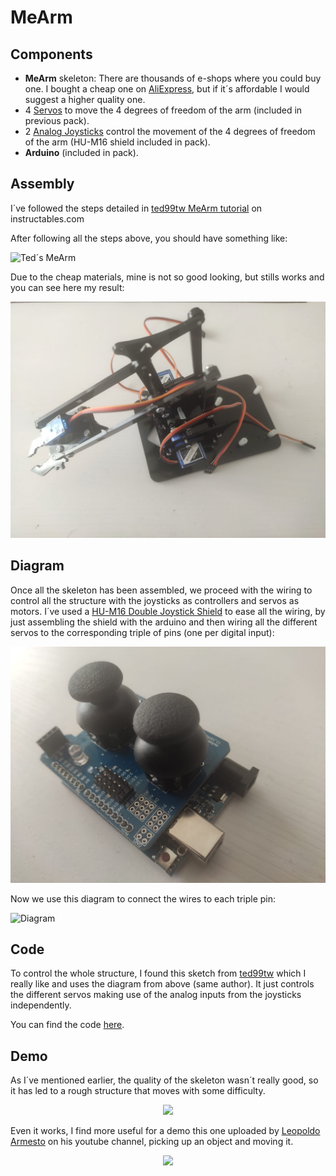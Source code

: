 # MeArm

## Components 

* **MeArm** skeleton: There are thousands of e-shops where you could buy one. I bought a cheap one on [AliExpress](https://aliexpi.com/ghY3), but if it´s affordable I would suggest a higher quality one.
* 4 [Servos](./../Components/Motors/Servo) to move the 4 degrees of freedom of the arm (included in previous pack).
* 2 [Analog Joysticks](./../Components/Buttons/Analog%20Joystick) control the movement of the 4 degrees of freedom of the arm (HU-M16 shield included in pack).
* **Arduino** (included in pack).

## Assembly

I´ve followed the steps detailed in [ted99tw MeArm tutorial](https://www.instructables.com/meArmJoystick-DIY/) on instructables.com

After following all the steps above, you should have something like:

![Ted´s MeArm](https://content.instructables.com/FLH/POLD/I2XTRZ3U/FLHPOLDI2XTRZ3U.jpg?auto=webp&frame=1&fit=bounds&md=94ae4b4abf4d0865a50c7e1f41a6d55e)

Due to the cheap materials, mine is not so good looking, but stills works and you can see here my result:

![Carlos´s MeArm](./img/MeArm_Carlos.jpeg)

## Diagram

Once all the skeleton has been assembled, we proceed with the wiring to control all the structure with the joysticks as controllers and servos as motors. I´ve used a [HU-M16 Double Joystick Shield](https://aliexpi.com/fnpe) to ease all the wiring, by just assembling the shield with the arduino and then wiring all the different servos to the corresponding triple of pins (one per digital input):

![HU-M16](./img/HU-M16.jpeg)

Now we use this diagram to connect the wires to each triple pin:

![Diagram](https://content.instructables.com/FEV/3GUQ/I2XTS0KT/FEV3GUQI2XTS0KT.jpg?auto=webp&frame=1&width=590&fit=bounds&md=7aa793effc55da63d7707b71c20d1b7f)

## Code

To control the whole structure, I found this sketch from [ted99tw](https://www.instructables.com/meArmJoystick-en/) which I really like and uses the diagram from above (same author). It just controls the different servos making use of the analog inputs from the joysticks independently.

You can find the code [here](./MeArm.ino).

## Demo

As I´ve mentioned earlier, the quality of the skeleton wasn´t really good, so it has led to a rough structure that moves with some difficulty.

<p align="center"><img src="./img/Wrong_demo.gif"/></p>

Even it works, I find more useful for a demo this one uploaded by [Leopoldo Armesto](https://www.youtube.com/watch?v=90KKBzwhgdY&ab_channel=LeopoldoArmesto) on his youtube channel, picking up an object and moving it.

<p align="center"><img src="./img/Leopoldo_Armesto_demo.gif"/></p>

